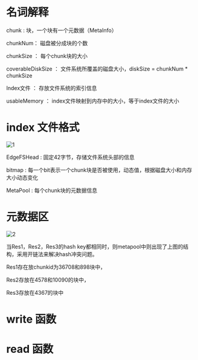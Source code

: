 # 名词解释

chunk : 块，一个块有一个元数据（MetaInfo）

chunkNum： 磁盘被分成块的个数

chunkSize ： 每个chunk块的大小

coverableDiskSize ： 文件系统所覆盖的磁盘大小，diskSize = chunkNum * chunkSize

Index文件 ： 存放文件系统的索引信息

usableMemory ： index文件映射到内存中的大小，等于index文件的大小



# index 文件格式

![1](/Users/wanghao/worker/mycode/EdgeCompute/EdgeFS/doc/1.png)

EdgeFSHead : 固定42字节，存储文件系统头部的信息

bitmap : 每一个bit表示一个chunk块是否被使用，动态值，根据磁盘大小和内存大小动态变化

MetaPool : 每个chunk块的元数据信息



# 元数据区

![2](/Users/wanghao/worker/mycode/EdgeCompute/EdgeFS/doc/2.png)

当Res1，Res2，Res3的hash key都相同时，则metapool中则出现了上图的结构，采用开链法来解决hash冲突问题。

Res1存在放chunkid为36708和898块中，

Res2存放在4578和10090的块中，

Res3存放在4367的块中



# write 函数



# read 函数